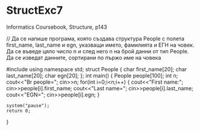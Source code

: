 # StructExc7
Informatics Coursebook, Structure, p143

// Да се напише програма, която създава структура People с полета first_name, last_name и egn, указващи името, фамилията и ЕГН на човек. Да се въведе цяло число n и след него n на брой данни от тип People. Да се изведат данните, сортирани по пържо име на човека

#include<iostream>
using namespace std;
struct People
{
  char first_name[20];
  char last_name[20];
  char egn[20];
};
int main()
{
	People people[100];
	int n;
	cout<<"Br people=";
	cin>>n;
	for(int i=0;i<n;i++)
	{
		cout<<"First name:";
		cin>>people[i].first_name;
		cout<<"Last name=";
		cin>>people[i].last_name;
		cout<<"EGN=";
		cin>>people[i].egn;
	}
	
    
	system("pause");
	return 0;
}
